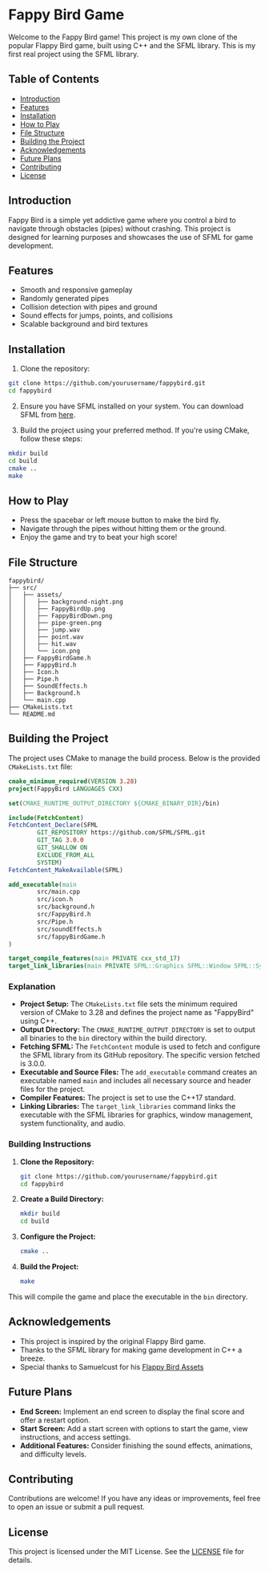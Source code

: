 # Fappy Bird Game

Welcome to the Fappy Bird game! This project is my own clone of the popular Flappy Bird game, built using C++ and the SFML library. This is my first real project using the SFML library.

## Table of Contents
- [Introduction](#introduction)
- [Features](#features)
- [Installation](#installation)
- [How to Play](#how-to-play)
- [File Structure](#file-structure)
- [Building the Project](#building-the-project)
- [Acknowledgements](#acknowledgements)
- [Future Plans](#future-plans)
- [Contributing](#contributing)
- [License](#license)

## Introduction

Fappy Bird is a simple yet addictive game where you control a bird to navigate through obstacles (pipes) without crashing. This project is designed for learning purposes and showcases the use of SFML for game development.

## Features

- Smooth and responsive gameplay
- Randomly generated pipes
- Collision detection with pipes and ground
- Sound effects for jumps, points, and collisions
- Scalable background and bird textures

## Installation

1. Clone the repository:

```bash
git clone https://github.com/yourusername/fappybird.git
cd fappybird
```

2. Ensure you have SFML installed on your system. You can download SFML from [here](https://www.sfml-dev.org/download.php).

3. Build the project using your preferred method. If you're using CMake, follow these steps:

```bash
mkdir build
cd build
cmake ..
make
```

## How to Play

- Press the spacebar or left mouse button to make the bird fly.
- Navigate through the pipes without hitting them or the ground.
- Enjoy the game and try to beat your high score!

## File Structure

```
fappybird/
├── src/
│   ├── assets/
│   │   ├── background-night.png
│   │   ├── FappyBirdUp.png
│   │   ├── FappyBirdDown.png
│   │   ├── pipe-green.png
│   │   ├── jump.wav
│   │   ├── point.wav
│   │   ├── hit.wav
│   │   └── icon.png
│   ├── FappyBirdGame.h
│   ├── FappyBird.h
│   ├── Icon.h
│   ├── Pipe.h
│   ├── SoundEffects.h
│   ├── Background.h
│   └── main.cpp
├── CMakeLists.txt
└── README.md
```

## Building the Project

The project uses CMake to manage the build process. Below is the provided `CMakeLists.txt` file:

```cmake
cmake_minimum_required(VERSION 3.28)
project(FappyBird LANGUAGES CXX)

set(CMAKE_RUNTIME_OUTPUT_DIRECTORY ${CMAKE_BINARY_DIR}/bin)

include(FetchContent)
FetchContent_Declare(SFML
        GIT_REPOSITORY https://github.com/SFML/SFML.git
        GIT_TAG 3.0.0
        GIT_SHALLOW ON
        EXCLUDE_FROM_ALL
        SYSTEM)
FetchContent_MakeAvailable(SFML)

add_executable(main
        src/main.cpp
        src/icon.h
        src/background.h
        src/FappyBird.h
        src/Pipe.h
        src/soundEffects.h
        src/fappyBirdGame.h
)

target_compile_features(main PRIVATE cxx_std_17)
target_link_libraries(main PRIVATE SFML::Graphics SFML::Window SFML::System SFML::Audio)
```

### Explanation

- **Project Setup:** The `CMakeLists.txt` file sets the minimum required version of CMake to 3.28 and defines the project name as "FappyBird" using C++.
- **Output Directory:** The `CMAKE_RUNTIME_OUTPUT_DIRECTORY` is set to output all binaries to the `bin` directory within the build directory.
- **Fetching SFML:** The `FetchContent` module is used to fetch and configure the SFML library from its GitHub repository. The specific version fetched is 3.0.0.
- **Executable and Source Files:** The `add_executable` command creates an executable named `main` and includes all necessary source and header files for the project.
- **Compiler Features:** The project is set to use the C++17 standard.
- **Linking Libraries:** The `target_link_libraries` command links the executable with the SFML libraries for graphics, window management, system functionality, and audio.

### Building Instructions

1. **Clone the Repository:**
   ```bash
   git clone https://github.com/yourusername/fappybird.git
   cd fappybird
   ```

2. **Create a Build Directory:**
   ```bash
   mkdir build
   cd build
   ```

3. **Configure the Project:**
   ```bash
   cmake ..
   ```

4. **Build the Project:**
   ```bash
   make
   ```

This will compile the game and place the executable in the `bin` directory.

## Acknowledgements

- This project is inspired by the original Flappy Bird game.
- Thanks to the SFML library for making game development in C++ a breeze.
- Special thanks to Samuelcust for his [Flappy Bird Assets](https://github.com/samuelcust/flappy-bird-assets)

## Future Plans

- **End Screen:** Implement an end screen to display the final score and offer a restart option.
- **Start Screen:** Add a start screen with options to start the game, view instructions, and access settings.
- **Additional Features:** Consider finishing the sound effects, animations, and difficulty levels.

## Contributing

Contributions are welcome! If you have any ideas or improvements, feel free to open an issue or submit a pull request.

## License

This project is licensed under the MIT License. See the [LICENSE](LICENSE) file for details.
